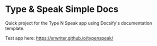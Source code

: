 # Type & Speak Simple Docs

Quick project for the Type N Speak app using Docsify's documentation template.

Test app here: https://srwriter.github.io/typenspeak/


